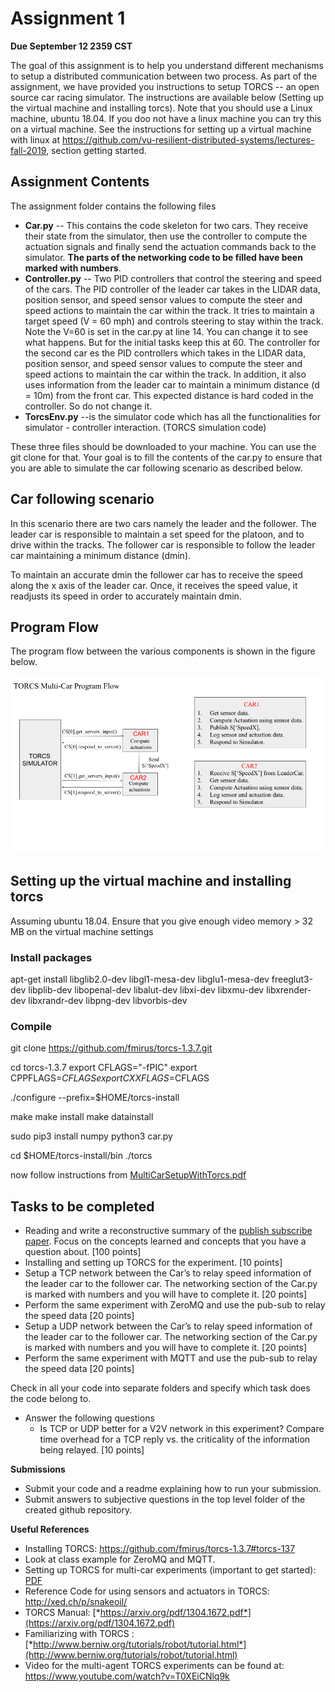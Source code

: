 # Assignment 1

**Due September 12 2359 CST**

The goal of this assignment is to help you understand different mechanisms to setup a distributed communication between two process. As part of the assignment, we have provided you instructions to setup TORCS -- an open source car racing simulator. The instructions are available below (Setting up the virtual machine and installing torcs). Note that you should use a Linux machine, ubuntu 18.04. If you doo not have a linux machine you can try this on a virtual machine. See the instructions for setting up a virtual machine with linux at https://github.com/vu-resilient-distributed-systems/lectures-fall-2019, section getting started.

## Assignment Contents

The assignment folder contains the following files

* **Car.py** -- This contains the code skeleton for two cars. They receive their state from the simulator, then use the controller to compute the actuation signals and finally send the actuation commands back to the simulator. **The parts of the networking code to be filled have been marked with numbers**. 
* **Controller.py** -- Two PID controllers that control the steering and speed of the cars. The PID controller of the leader car  takes in the LIDAR data, position sensor, and speed sensor values to compute the steer and speed actions to maintain the car within the
track. It tries to maintain a  target speed (V = 60 mph) and controls steering to stay within the track. Note the V=60 is set in the car.py at line 14. You can change it to see what happens. But for the initial tasks keep this at 60. The controller for the second car
es the  PID controllers which takes in the LIDAR data, position sensor, and speed sensor values to compute the steer and speed actions to maintain the car within the track. In addition, it also uses information from the leader car to maintain a minimum distance (d = 10m) from the front car. This expected distance is hard coded in the controller. So do not change it.
* **TorcsEnv.py** --is the simulator code which has all the functionalities for simulator - controller interaction. (TORCS simulation code)

These three files should be downloaded to your machine. You can use the git clone for that. Your goal is to fill the contents of the car.py to ensure that you are able to simulate the car following scenario as described below.

## Car following scenario

In this scenario there are two cars namely the leader and the follower. The
leader car is responsible to maintain a set speed for the platoon, and
to drive within the tracks. The follower car is responsible to follow
the leader car maintaining a minimum distance (dmin).

To maintain an accurate dmin the follower car has to receive
the speed along the x axis of the leader car. Once, it receives the speed
value, it readjusts its speed in order to accurately maintain dmin.

## Program Flow

The program flow between the various components is shown in the figure below.

![Program Flow](https://github.com/vu-resilient-distributed-systems/assignment-1-fall-19/blob/master/ProgramFlow.png)

## Setting up the virtual machine and installing torcs


Assuming ubuntu 18.04. Ensure that you give enough video memory > 32 MB on the virtual machine settings

### Install packages

apt-get install libglib2.0-dev  libgl1-mesa-dev libglu1-mesa-dev  freeglut3-dev  libplib-dev  libopenal-dev libalut-dev libxi-dev libxmu-dev libxrender-dev  libxrandr-dev libpng-dev libvorbis-dev

### Compile

git clone https://github.com/fmirus/torcs-1.3.7.git

cd torcs-1.3.7
export CFLAGS="-fPIC"
export CPPFLAGS=$CFLAGS
export CXXFLAGS=$CFLAGS

./configure --prefix=$HOME/torcs-install

make
make install
make datainstall

sudo pip3 install numpy
python3 car.py

cd $HOME/torcs-install/bin
./torcs

now follow instructions from [MultiCarSetupWithTorcs.pdf](MultiCarSetupWithTorcs.pdf)



## Tasks to be completed

-   Reading and write a reconstructive summary of the [publish subscribe paper](https://github.com/vu-resilient-distributed-systems/lectures-fall-2019/blob/master/Module-2-MiddlewareAndBackend/reading/TheManyFacesOfPublishSubscribe.pdf). Focus on the concepts learned and concepts that you have a question about.  [100 points]
-  Installing and setting up TORCS for the experiment. \[10 points\]
-  Setup a TCP network between the Car’s to relay speed information of the leader car to the follower car. The networking section of the Car.py is marked with numbers and you will have to complete it. \[20 points\]
-  Perform the same experiment with ZeroMQ and use the pub-sub to relay the speed data \[20 points\]
-  Setup a UDP network between the Car’s to relay speed information of the leader car to the follower car. The networking section of the Car.py is marked with numbers and you will have to complete it. \[20 points\]
-  Perform the same experiment with MQTT and use the pub-sub to relay the speed data \[20 points\] 

Check in all your code into separate folders and specify which task does the code belong to.

-  Answer the following questions
    -   Is TCP or UDP better for a V2V network in this experiment?
        Compare time overhead for a TCP reply vs. the criticality of the
        information being relayed. \[10 points\]

**Submissions**

-   Submit your code and a readme explaining how to run your submission.
-   Submit answers to subjective questions in the top level folder of the created github repository.


**Useful References**

-   Installing TORCS: https://github.com/fmirus/torcs-1.3.7#torcs-137
-   Look at class example for ZeroMQ and MQTT.
-   Setting up TORCS for multi-car experiments (important to get started): [PDF](https://github.com/vu-resilient-distributed-systems/assignment-1-fall-19/blob/master/Setting%20Up%20Multi-Car%20Experiments%20with%20TORCS.pdf)
-   Reference Code for using sensors and actuators in TORCS: http://xed.ch/p/snakeoil/
-   TORCS Manual:
    [*https://arxiv.org/pdf/1304.1672.pdf*](https://arxiv.org/pdf/1304.1672.pdf)
-   Familiarizing with TORCS :
    [*http://www.berniw.org/tutorials/robot/tutorial.html*](http://www.berniw.org/tutorials/robot/tutorial.html)
- Video for the multi-agent TORCS experiments can be found at: <https://www.youtube.com/watch?v=T0XEiCNlq9k>
